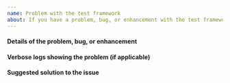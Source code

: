 ```yaml
---
name: Problem with the test framework
about: If you have a problem, bug, or enhancement with the test framework.
---
```

<!--
    Your feedback and support is greatly appreciated, thanks for contributing!

    Please provide information regarding your issue under each header below.
    Write N/A under any headers that do not apply to your issue, or if the
    information is not available.

    NOTE! Sensitive information should be obfuscated.

    PLEASE KEEP THE HEADERS.

    You may remove this comment block, and the other comment blocks,
    but please keep the headers.
-->
#### Details of the problem, bug, or enhancement

#### Verbose logs showing the problem (if applicable)

#### Suggested solution to the issue

